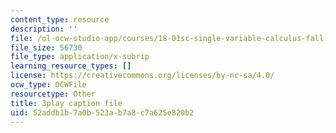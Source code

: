 ```yaml
---
content_type: resource
description: ''
file: /ol-ocw-studio-app/courses/18-01sc-single-variable-calculus-fall-2010/52addb1b7a0b523ab7a8c7a625e820b2_zUEuKrxgHws.vtt
file_size: 56730
file_type: application/x-subrip
learning_resource_types: []
license: https://creativecommons.org/licenses/by-nc-sa/4.0/
ocw_type: OCWFile
resourcetype: Other
title: 3play caption file
uid: 52addb1b-7a0b-523a-b7a8-c7a625e820b2
---
```


